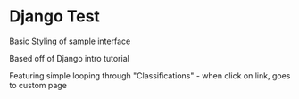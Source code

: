 Django Test
===========

Basic Styling of sample interface

Based off of Django intro tutorial

Featuring simple looping through "Classifications" - when click on link, goes to custom page